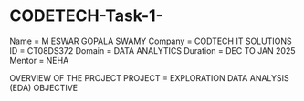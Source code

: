 # CODETECH-Task-1-
Name = M ESWAR GOPALA SWAMY
Company = CODTECH IT SOLUTIONS
ID = CT08DS372
Domain = DATA ANALYTICS
Duration = DEC TO JAN 2025
Mentor = NEHA

OVERVIEW OF THE PROJECT
PROJECT = EXPLORATION DATA ANALYSIS (EDA) 
OBJECTIVE 
